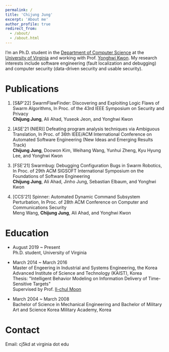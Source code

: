 ```yaml
---
permalink: /
title: 'Chijung Jung'
excerpt: 'About me'
author_profile: true
redirect_from:
  - /about/
  - /about.html
---
```


I’m an Ph.D. student in the [Department of Computer Science](https://engineering.virginia.edu/departments/computer-science) at the [University of Virginia](https://www.virginia.edu/) and working with Prof. [Yonghwi Kwon](https://yonghwi-kwon.github.io/#summary). My research interests include software engineering (fault localization and debugging) and computer security (data-driven security and usable security).

# Publications
1. [S&P'22] SwarmFlawFinder: Discovering and Exploiting Logic Flaws of Swarm Algorithms, In Proc. of the 43rd IEEE Symposium on Security and Privacy  
    **Chijung Jung**, Ali Ahad, Yuseok Jeon, and Yonghwi Kwon

1. [ASE'21 (NIER)] Defeating program analysis techniques via Ambiguous Translation, In Proc. of 36th IEEE/ACM International Conference on Automated Software Engineering (New Ideas and Emerging Results Track)  
    **Chijung Jung**, Doowon Kim, Weihang Wang, Yunhui Zheng, Kyu Hyung Lee, and Yonghwi Kwon

1. [FSE'21] Swarmbug: Debugging Configuration Bugs in Swarm Robotics, In Proc. of 29th ACM SIGSOFT International Symposium on the Foundations of Software Engineering  
    **Chijung Jung**, Ali Ahad, Jinho Jung, Sebastian Elbaum, and Yonghwi Kwon

1. [CCS'21] Spinner: Automated Dynamic Command Subsystem Perturbation, In Proc. of 28th ACM Conference on Computer and Communications Security  
    Meng Wang, **Chijung Jung**, Ali Ahad, and Yonghwi Kwon

# Education

- August 2019 ~ Present  
  Ph.D. student, University of Virginia

- March 2014 ~ March 2016  
  Master of Engeering in Industrial and Systems Engineering, the Korea Advanced Institute of Science and Technology (KAIST), Korea  
  Thesis: "Intelligent Behavior Modeling on Information Delivery of Time-
  Sensitive Targets"  
  Supervised by Prof. [Il-chul Moon](https://aailab.kaist.ac.kr/xe2/members_professor/6749)

- March 2004 ~ March 2008  
  Bachelor of Science in Mechanical Engineering and Bachelor of Military Art and Science
  Korea Military Academy, Korea

# Contact

Email: cj5kd at virginia dot edu
